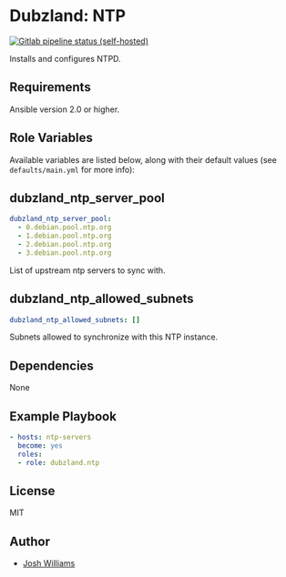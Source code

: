 # Dubzland: NTP
[![Gitlab pipeline status (self-hosted)](https://git.dubzland.net/dubzland/ansible-role-ntp/badges/master/pipeline.svg)](https://git.dubzland.net/dubzland/ansible-role-ntp)

Installs and configures NTPD.

## Requirements

Ansible version 2.0 or higher.

## Role Variables

Available variables are listed below, along with their default values (see
    `defaults/main.yml` for more info):

## dubzland_ntp_server_pool

```yaml
dubzland_ntp_server_pool:
  - 0.debian.pool.ntp.org
  - 1.debian.pool.ntp.org
  - 2.debian.pool.ntp.org
  - 3.debian.pool.ntp.org
```

List of upstream ntp servers to sync with.

## dubzland_ntp_allowed_subnets

```yaml
dubzland_ntp_allowed_subnets: []
```

Subnets allowed to synchronize with this NTP instance.

## Dependencies

None

## Example Playbook

```yaml
- hosts: ntp-servers
  become: yes
  roles:
  - role: dubzland.ntp
```

## License

MIT

## Author

* [Josh Williams](https://codingprime.com)
